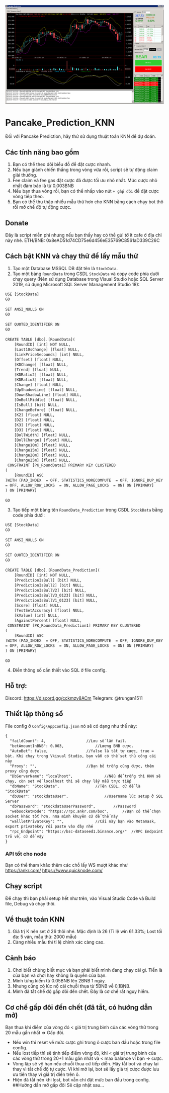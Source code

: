 ![image](https://raw.githubusercontent.com/PancakePrediction/Pancake_Pridction_KNN/main/imgs/001.png)

# Pancake_Prediction_KNN
Đối với Pancake Prediction, hãy thử sử dụng thuật toán KNN để dự đoán.
## Các tính năng bao gồm
1. Bạn có thể theo dõi biểu đồ để đặt cược nhanh.
2. Nếu bạn giành chiến thắng trong vòng vừa rồi, script sẽ tự động claim giải thưởng.
3. Fee claim và fee gas đặt cược đã được tối ưu nhỏ nhất. Mức cược nhỏ nhất đảm bảo là từ 0.003BNB
4. Nếu bạn thua vòng rồi, bạn có thể nhấp vào nút `+ gấp đôi` để đặt cược vòng tiếp theo.
5. Bạn có thể thu thập nhiều mẫu thử hơn cho KNN bằng cách chạy bot thô rồi mở chế độ tự động cược.
## Donate
Đây là script miễn phí nhưng nếu bạn thấy hay có thể gửi tớ ít cafe ở địa chỉ này nhé.
ETH/BNB: 0x8eAD51d74CD75e6d456eE35769C8561aD339C26C

## Cách bật KNN và chạy thử để lấy mẫu thử
1. Tạo một Database MSSQL DB đặt tên là `StockData`.
2. Tạo một bảng `RoundData` trong CSDL `StockData` và copy code phía dưới chạy query (Nên sử dụng Database trong Visual Studio hoặc SQL Server 2019, sử dụng Microsoft SQL Server Management Studio 18):
```
USE [StockData]
GO

SET ANSI_NULLS ON
GO

SET QUOTED_IDENTIFIER ON
GO

CREATE TABLE [dbo].[RoundData](
	[RoundID] [int] NOT NULL,
	[Last10sChange] [float] NULL,
	[LinkPriceSecounds] [int] NULL,
	[Offset] [float] NULL,
	[KDChange] [float] NULL,
	[Trend] [float] NULL,
	[KDRatio2] [float] NULL,
	[KDRatio3] [float] NULL,
	[Change] [float] NULL,
	[UpShadowLine] [float] NULL,
	[DownShadowLine] [float] NULL,
	[OnBollMiddle] [float] NULL,
	[IsBull] [bit] NULL,
	[ChangeBefore] [float] NULL,
	[K2] [float] NULL,
	[D2] [float] NULL,
	[K3] [float] NULL,
	[D3] [float] NULL,
	[BollWidth] [float] NULL,
	[BollChange] [float] NULL,
	[Change10m] [float] NULL,
	[Change15m] [float] NULL,
	[Change20m] [float] NULL,
	[Change25m] [float] NULL,
 CONSTRAINT [PK_RoundData1] PRIMARY KEY CLUSTERED 
(
	[RoundID] ASC
)WITH (PAD_INDEX  = OFF, STATISTICS_NORECOMPUTE  = OFF, IGNORE_DUP_KEY = OFF, ALLOW_ROW_LOCKS  = ON, ALLOW_PAGE_LOCKS  = ON) ON [PRIMARY]
) ON [PRIMARY]

GO
```

3. Tạo tiếp một bảng tên `RoundData_Prediction` trong CSDL `StockData` bằng code phía dưới:
```
USE [StockData]
GO

SET ANSI_NULLS ON
GO

SET QUOTED_IDENTIFIER ON
GO

CREATE TABLE [dbo].[RoundData_Prediction](
	[RoundID] [int] NOT NULL,
	[PredictionIsBull] [bit] NULL,
	[PredictionIsBull2] [bit] NULL,
	[PredictionIsBullV2] [bit] NULL,
	[PredictionIsBullV3_0123] [bit] NULL,
	[PredictionIsBullV1_0123] [bit] NULL,
	[Score] [float] NULL,
	[TestSetAccuracy] [float] NULL,
	[kValue] [int] NULL,
	[AgainstPercent] [float] NULL,
 CONSTRAINT [PK_RoundData_Prediction1] PRIMARY KEY CLUSTERED 
(
	[RoundID] ASC
)WITH (PAD_INDEX  = OFF, STATISTICS_NORECOMPUTE  = OFF, IGNORE_DUP_KEY = OFF, ALLOW_ROW_LOCKS  = ON, ALLOW_PAGE_LOCKS  = ON) ON [PRIMARY]
) ON [PRIMARY]

GO
```
4. Điền thông số cần thiết vào SQL ở file config.


## Hỗ trợ:
Discord: https://discord.gg/cckmzv8ACm
Telegram: @trungan1511

## Thiết lập thông số
File config ở `Config\AppConfig.json` nó sẽ có dạng như thế này:
```
{
  "faildCount": 4,					//Lưu số lần fail.
  "betAmountInBNB": 0.003,				//Lượng BNB cược.
  "AutoBet": false,					//false là tắt tự cược, true = bật. Khi chạy trong Vkisual Studio, bạn vẫn có thể set thủ công cái này
  "Proxy": "",						//Bạn bỏ trống cũng được, thêm proxy cũng được
  "DbServerName": "localhost",				//Nếu để trống thì KNN sẽ chạy, còn set về localhost thì sẽ chạy lấy mẫu trực tiếp
  "dbName": "StockData",				//Tên CSDL, cứ để là "StockData"
  "dbUser": "stockdataUser",				//Username lúc setup ở SQL Server
  "dbPassword": "stockdataUserPassword",		//Password
  "websocketNode": "https://rpc.ankr.com/bsc",		//Bạn có thể chọn socket khác tốt hơn, nma mình khuyên cứ để thế này
  "wallletPrivateKey": "",				//Cái này bạn vào Metamask, export privatekey rồi paste vào đây nhé
  "rpc_Endpoint": "https://bsc-dataseed1.binance.org/"	//RPC Endpoint trỏ về, cứ để vậy
}
```

### API tốt cho node
Bạn có thể tham khảo thêm các chỗ lấy WS mượt khác như
https://ankr.com/
https://www.quicknode.com/


## Chạy script
Để chạy thì bạn phải setup hết như trên, vào Visual Studio Code và Build file, Debug và chạy thôi.

## Về thuật toán KNN
1. Giá trị K nên set ở 26 thôi nhé. Mặc định là 26 (Tỉ lệ win 61.33%; Lost tối đa: 5 ván, mẫu thử: 2000 mẫu)
2. Càng nhiều mẫu thì tỉ lệ chính xác càng cao.

## Cảnh báo
1. Chơi biết chừng biết mực và bạn phải biết mình đang chạy cái gì. Tiền là của bạn và chơi hay không là quyền của bạn.
2. Mình từng kiếm từ 0.05BNB lên 2BNB 1 ngày. 
3. Nhưng cũng có lúc nổ cái chuỗi thua từ 5BNB về 0.1BNB.
4. Mình đã tắt chế độ gấp đôi đến chết. Đây là cơ chế rất nguy hiểm. 
## Cơ chế gấp đôi đến chết (đã tắt, có hướng dẫn mở)
Bạn thua khi điểm của vòng đó < giá trị trung bình của các vòng thử trong 20 mẫu gần nhất => Gấp đôi.
+ Nếu win thì reset về mức cược ghi trong ô cược ban đầu hoặc trong file config.
+ Nếu lost tiếp thì sẽ tính tiếp điểm vòng đó, khi < giá trị trung bình của các vòng thử trong 20+1 mẫu gần nhất và < max balance ví bạn => cược.
+ Vòng lặp sẽ vô hạn nếu chuỗi thua cứ tiếp diễn. Hãy tắt bot và chạy lại thay vì tắt chế độ tự cược. Vì khi mở lại, bot sẽ lấy giá trị cược được lưu ưu tiên thay vì giá trị điền trên ô.
+ Hiện đã tắt nên khi lost, bot vẫn chỉ đặt mức ban đầu trong config.
##Hướng dẩn mở gấp đôi
Sẽ cập nhật sau...
